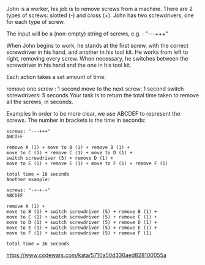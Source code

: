 John is a worker, his job is to remove screws from a machine. There are 2 types of screws: slotted (-) and cross (+). John has two screwdrivers, one for each type of screw.

The input will be a (non-empty) string of screws, e.g. : "---+++"

When John begins to work, he stands at the first screw, with the correct screwdriver in his hand, and another in his tool kit. He works from left to right, removing every screw. When necessary, he switches between the screwdriver in his hand and the one in his tool kit.

Each action takes a set amount of time:

remove one screw : 1 second
move to the next screw: 1 second
switch screwdrivers: 5 seconds
Your task is to return the total time taken to remove all the screws, in seconds.

Examples
In order to be more clear, we use ABCDEF to represent the screws. The number in brackets is the time in seconds:

```
screws: "---+++"
ABCDEF

remove A (1) + move to B (1) + remove B (1) +
move to C (1) + remove C (1) + move to D (1) +
switch screwdriver (5) + remove D (1) +
move to E (1) + remove E (1) + move to F (1) + remove F (1)

total time = 16 seconds
Another example:
```

```
screws: "-+-+-+"
ABCDEF

remove A (1) +
move to B (1) + switch screwdriver (5) + remove B (1) +
move to C (1) + switch screwdriver (5) + remove C (1) +
move to D (1) + switch screwdriver (5) + remove D (1) +
move to E (1) + switch screwdriver (5) + remove E (1) +
move to F (1) + switch screwdriver (5) + remove F (1)

total time = 36 seconds
```

https://www.codewars.com/kata/5710a50d336aed828100055a
